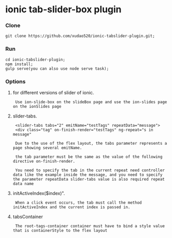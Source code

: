 # ionic tab-slider-box plugin

### Clone
    git clone https://github.com/xudao520/ionic-tabslider-plugin.git;

### Run
    cd ionic-tabslider-plugin;
    npm install;
    gulp serve(you can also use node serve task);

### Options
1. for different versions of slider of ionic.

        Use ion-slide-box on the slideBox page and use the ion-slides page on the ionSlides page


2. slider-tabs.


	    <slider-tabs tabs="2" emitName="testTags" repeatData="message">
        <div class="tag" on-finish-render="testTags" ng-repeat="s in message"

        Due to the use of the flex layout, the tabs parameter represents a page showing several emitName.

        the tab parameter must be the same as the value of the following directive on-finish-render.

        You need to specify the tab in the current repeat need controller data like the example inside the message, and you need to specify the parameter repeatData slider-tabs value is also required repeat data name

3. initActiveIndex($index)".

        When a click event occurs, the tab must call the method initActiveIndex and the current index is passed in.

4. tabsContainer

        The root-tags-container container must have to bind a style value that is containerStyle to the flex layout

